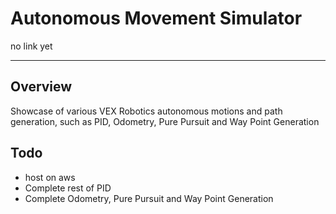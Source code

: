 # Autonomous Movement Simulator
no link yet

---
## Overview 
Showcase of various VEX Robotics autonomous motions and path generation, such as PID, Odometry, Pure Pursuit and Way Point Generation

## Todo
- host on aws
- Complete rest of PID
- Complete Odometry, Pure Pursuit and Way Point Generation

